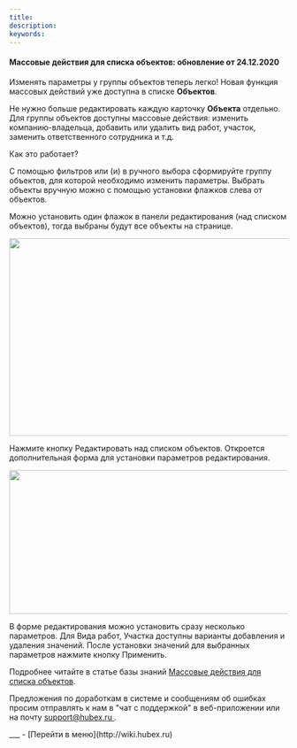 ```yaml
---
title: 
description: 
keywords: 
---
```


#### Массовые действия для списка объектов: обновление от 24.12.2020
<html>
<meta charset="utf-8">

</html>
<body>
<p>Изменять параметры у группы объектов теперь легко! Новая функция массовых действий уже доступна в списке <strong>Объектов</strong>.&nbsp;</p>

<p>Не нужно больше редактировать каждую карточку <strong>Объекта</strong> отдельно. Для группы объектов доступны массовые действия: изменить компанию-владельца, добавить или удалить вид работ, участок, заменить ответственного сотрудника и т.д.</p>
<p>Как это работает?</p>
<p>С помощью фильтров или (и) в ручного выбора сформируйте группу объектов, для которой необходимо изменить параметры. Выбрать объекты вручную можно с помощью установки флажков слева от объектов.</p>
<p>Можно установить один флажок в панели редактирования (над списком объектов), тогда выбраны будут все объекты на странице.</p>
<p><div><img style="margin: 0 auto; display: block; max-width: 100%;" src="https://content.screencast.com/users/echinaek.val/folders/Capture/media/d6de0f37-f302-4a72-95f6-3017bdce2bd2/LWR_Recording.png" width="560" height="357" /></div></p>
<p>Нажмите кнопку Редактировать над списком объектов. Откроется дополнительная форма для установки параметров редактирования.</p>
<p><div><img style="margin: 0 auto; display: block; max-width: 100%;" src="https://content.screencast.com/users/echinaek.val/folders/Capture/media/d02849a8-64fb-4762-96a0-aaa2e111b12d/LWR_Recording.png" width="558" height="260" /></div></p>
<p>В форме редактирования можно установить сразу несколько параметров. Для Вида работ, Участка доступны варианты добавления и удаления значений. После установки значений для выбранных параметров нажмите кнопку Применить.</p>

<p>Подробнее читайте в статье базы знаний <a href="https://wiki.hubex.ru/docs/FAQ/RU/user/GroupActions.html">Массовые действия для списка объектов</a>.</p>

<p>Предложения по доработкам в системе и сообщениям об ошибках просим отправлять к нам в "чат с поддержкой" в веб-приложении или на почту <a href="mailto:support@hubex.ru" target="_blank" rel="noopener"> support@hubex.ru </a>.</p>

</body>
___
- [Перейти в меню](http://wiki.hubex.ru)
